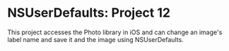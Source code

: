 # NSUserDefaults: Project 12
This project accesses the Photo library in iOS and can change an image's label name and save it and the image using NSUserDefaults.
